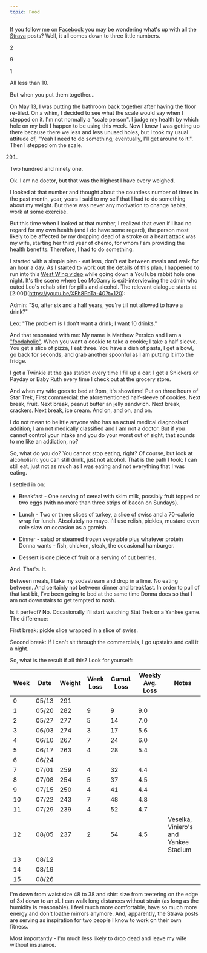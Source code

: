 ```yaml
---
topic: Food
---
```

If you follow me on [Facebook](https://www.facebook.com/matthew.persico) you may
be wondering what's up with all the
[Strava](https://www.facebook.com/1538859698/posts/pfbid0pG3fRH6v1oDaV4xmRATfz8WusqQHhRxSMS5jwdp2tB42BNi1LzUEZ2DK9nD7dfRsl/?d=n)
posts? Well, it all comes down to three little numbers.

2

9

1

All less than 10.

But when you put them together...

On May 13, I was putting the bathroom back together after having the floor
re-tiled. On a whim, I decided to see what the scale would say when I stepped
on it. I'm not normally a "scale person". I judge my health by which hole on my
belt I happen to be using this week. Now I knew I was getting up there because
there we less and less unused holes, but I took my usual attitude of, "Yeah I
need to do something; eventually, I'll get around to it.". Then I stepped om
the scale.

291.

Two hundred and ninety one.

Ok. I am no doctor, but that was the highest I have every weighed.

I looked at that number and thought about the countless number of times in the
past month, year, years I said to my self that I had to do something about my
weight. But there was never any motivation to change habits, work at some
exercise.

But this time when I looked at that number, I realized that even if I had no
regard for my own health (and I do have some regard), the person most likely to
be affected by my dropping dead of a stroke or a heart attack was my wife,
starting her third year of chemo, for whom *I* am providing the health
benefits. Therefore, I had to do something.

I started with a simple plan - eat less, don't eat between meals and walk for
an hour a day. As I started to work out the details of this plan, I happened to
run into this [West Wing video](https://www.youtube.com/watch?v=XFh8PoTa-40)
while going down a YouTube rabbit hole one night. It's the scene where Leo
McGarry is exit-interviewing the admin who outed Leo's rehab stint for pills
and alcohol. The relevant dialogue starts at [2:00])(https://youtu.be/XFh8PoTa-40?t=120):

Admin: "So, after six and a half years, you're till not allowed to have a drink?"

Leo: "The problem is I don't want a drink; I want 10 drinks."

And that resonated with me: My name is Matthew Persico and I am a
["foodaholic"](https://en.wikipedia.org/wiki/Food_addiction). When you want a
cookie to take a cookie; I take a half sleeve. You get a slice of pizza, I eat
three. You have a dish of pasta, I get a bowl, go back for seconds, and grab
another spoonful as I am putting it into the fridge.

I get a Twinkie at the gas station every time I fill up a car. I get a Snickers
or Payday or Baby Ruth every time I check out at the grocery store.

And when my wife goes to bed at 9pm, it's showtime! Put on three hours of Star
Trek, First commercial: the aforementioned half-sleeve of cookies. Next break,
fruit. Next break, peanut butter an jelly sandwich. Next break, crackers. Next
break, ice cream. And on, and on, and on.

I do not mean to belittle anyone who has an actual medical diagnosis of
addition; I am not medically classified and I am not a doctor. But if you
cannot control your intake and you do your worst out of sight, that sounds to
me like an addiction, no?

So, what do you do? You cannot stop eating, right? Of course, but look at
alcoholism: you can still drink, just not alcohol. That is the path I took: I
can still eat, just not as much as I was eating and not everything that I was
eating.

I settled in on:

* Breakfast - One serving of cereal with skim milk, possibly fruit topped or
  two eggs (with no more than three strips of bacon on Sundays).

* Lunch - Two or three slices of turkey, a slice of swiss and a 70-calorie wrap
  for lunch. Absolutely no mayo. I'll use relish, pickles, mustard even cole
  slaw on occasion as a garnish.

* Dinner - salad or steamed frozen vegetable plus whatever protein Donna
  wants - fish, chicken, steak, the occasional hamburger.

* Dessert is one piece of fruit or a serving of cut berries.

And. That's. It.

Between meals, I take my sodastream and drop in a lime. No eating between. And
certainly not between dinner and breakfast. In order to pull of that last bit,
I've been going to bed at the same time Donna does so that I am not downstairs
to get tempted to nosh.

Is it perfect? No. Occasionally I'll start watching Stat Trek or a Yankee
game. The difference:

First break: pickle slice wrapped in a slice of swiss.

Second break: If I can't sit through the commercials, I go upstairs and call it
a night.

So, what is the result if all this? Look for yourself:

|Week|Date|Weight|Week Loss|Cumul. Loss|Weekly Avg. Loss|Notes|
|----|----|------|---------|-----------|----------------|-----|
|0|05/13|291|||||
|1|05/20|282|9|9|9.0||
|2|05/27|277|5|14|7.0||
|3|06/03|274|3|17|5.6||
|4|06/10|267|7|24|6.0||
|5|06/17|263|4|28|5.4||
|6|06/24||||||My flight back from Houston was on 6/25. Decided not to stress since I did enjoy myself a bit at the conference. Texas BBQ.|
|7|07/01|259|4|32|4.4||
|8|07/08|254|5|37|4.5||
|9|07/15|250|4|41|4.4||
|10|07/22|243|7|48|4.8||
|11|07/29|239|4|52|4.7||
|12|08/05|237|2|54|4.5|Veselka, Viniero's and Yankee Stadium|
|13|08/12|||||
|14|08/19|||||
|15|08/26|||||

I'm down from waist size 48 to 38 and shirt size from teetering on the edge of
3xl down to an xl. I can walk long distances without strain (as long as the
humidity is reasonable). I feel much more comfortable, have so much more energy
and don't loathe mirrors anymore. And, apparently, the Strava posts are serving
as inspiration for two people I know to work on their own fitness.

Most importantly - I'm much less likely to drop dead and leave my wife without
insurance.
